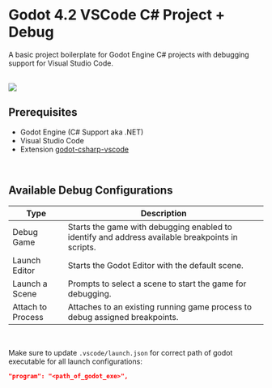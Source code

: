 # Godot 4.2 VSCode C# Project + Debug

A basic project boilerplate for Godot Engine C# projects with debugging support for Visual Studio Code.

<br />
<img src="https://github.com/guasam/godot-vscode-project/assets/72690494/97b97375-2004-4e89-bd60-0b00ec57573f" />
<br />

## Prerequisites

- Godot Engine (C# Support aka .NET)
- Visual Studio Code
- Extension [godot-csharp-vscode](https://marketplace.visualstudio.com/items?itemName=neikeq.godot-csharp-vscode)

<br />

## Available Debug Configurations

| Type                     | Description                                                |
|--------------------------|------------------------------------------------------------|
| Debug Game               | Starts the game with debugging enabled to identify and address available breakpoints in scripts. |
| Launch Editor            | Starts the Godot Editor with the default scene.            |
| Launch a Scene           | Prompts to select a scene to start the game for debugging. |
| Attach to Process        | Attaches to an existing running game process to debug assigned breakpoints. |

<br>

Make sure to update `.vscode/launch.json` for correct path of godot executable for all launch configurations:

```json
"program": "<path_of_godot_exe>",
```
